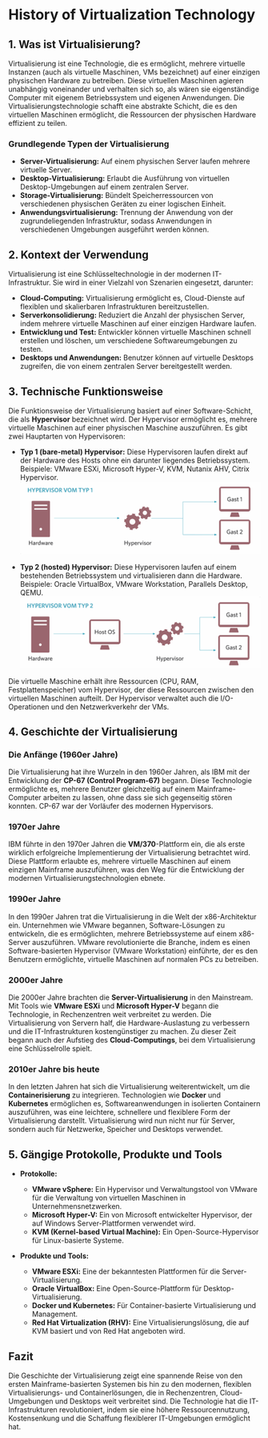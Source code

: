 # History of Virtualization Technology

## 1. Was ist Virtualisierung?

Virtualisierung ist eine Technologie, die es ermöglicht, mehrere virtuelle Instanzen (auch als virtuelle Maschinen, VMs bezeichnet) auf einer einzigen physischen Hardware zu betreiben. Diese virtuellen Maschinen agieren unabhängig voneinander und verhalten sich so, als wären sie eigenständige Computer mit eigenem Betriebssystem und eigenen Anwendungen. Die Virtualisierungstechnologie schafft eine abstrakte Schicht, die es den virtuellen Maschinen ermöglicht, die Ressourcen der physischen Hardware effizient zu teilen.

### Grundlegende Typen der Virtualisierung
- **Server-Virtualisierung:** Auf einem physischen Server laufen mehrere virtuelle Server.
- **Desktop-Virtualisierung:** Erlaubt die Ausführung von virtuellen Desktop-Umgebungen auf einem zentralen Server.
- **Storage-Virtualisierung:** Bündelt Speicherressourcen von verschiedenen physischen Geräten zu einer logischen Einheit.
- **Anwendungsvirtualisierung:** Trennung der Anwendung von der zugrundeliegenden Infrastruktur, sodass Anwendungen in verschiedenen Umgebungen ausgeführt werden können.

## 2. Kontext der Verwendung

Virtualisierung ist eine Schlüsseltechnologie in der modernen IT-Infrastruktur. Sie wird in einer Vielzahl von Szenarien eingesetzt, darunter:

- **Cloud-Computing:** Virtualisierung ermöglicht es, Cloud-Dienste auf flexiblen und skalierbaren Infrastrukturen bereitzustellen.
- **Serverkonsolidierung:** Reduziert die Anzahl der physischen Server, indem mehrere virtuelle Maschinen auf einer einzigen Hardware laufen.
- **Entwicklung und Test:** Entwickler können virtuelle Maschinen schnell erstellen und löschen, um verschiedene Softwareumgebungen zu testen.
- **Desktops und Anwendungen:** Benutzer können auf virtuelle Desktops zugreifen, die von einem zentralen Server bereitgestellt werden.

## 3. Technische Funktionsweise

Die Funktionsweise der Virtualisierung basiert auf einer Software-Schicht, die als **Hypervisor** bezeichnet wird. Der Hypervisor ermöglicht es, mehrere virtuelle Maschinen auf einer physischen Maschine auszuführen. Es gibt zwei Hauptarten von Hypervisoren:

- **Typ 1 (bare-metal) Hypervisor:** Diese Hypervisoren laufen direkt auf der Hardware des Hosts ohne ein darunter liegendes Betriebssystem. Beispiele: VMware ESXi, Microsoft Hyper-V, KVM, Nutanix AHV, Citrix Hypervisor.
![Hypervisor_Typ-1](assets/Hypervisor_Typ-1.png)

- **Typ 2 (hosted) Hypervisor:** Diese Hypervisoren laufen auf einem bestehenden Betriebssystem und virtualisieren dann die Hardware. Beispiele: Oracle VirtualBox, VMware Workstation, Parallels Desktop, QEMU.
![Hypervisor_Typ-2](assets/Hypervisor_Typ-2.png)

Die virtuelle Maschine erhält ihre Ressourcen (CPU, RAM, Festplattenspeicher) vom Hypervisor, der diese Ressourcen zwischen den virtuellen Maschinen aufteilt. Der Hypervisor verwaltet auch die I/O-Operationen und den Netzwerkverkehr der VMs.

## 4. Geschichte der Virtualisierung

### Die Anfänge (1960er Jahre)
Die Virtualisierung hat ihre Wurzeln in den 1960er Jahren, als IBM mit der Entwicklung der **CP-67 (Control Program-67)** begann. Diese Technologie ermöglichte es, mehrere Benutzer gleichzeitig auf einem Mainframe-Computer arbeiten zu lassen, ohne dass sie sich gegenseitig stören konnten. CP-67 war der Vorläufer des modernen Hypervisors.

### 1970er Jahre
IBM führte in den 1970er Jahren die **VM/370**-Plattform ein, die als erste wirklich erfolgreiche Implementierung der Virtualisierung betrachtet wird. Diese Plattform erlaubte es, mehrere virtuelle Maschinen auf einem einzigen Mainframe auszuführen, was den Weg für die Entwicklung der modernen Virtualisierungstechnologien ebnete.

### 1990er Jahre
In den 1990er Jahren trat die Virtualisierung in die Welt der x86-Architektur ein. Unternehmen wie VMware begannen, Software-Lösungen zu entwickeln, die es ermöglichten, mehrere Betriebssysteme auf einem x86-Server auszuführen. VMware revolutionierte die Branche, indem es einen Software-basierten Hypervisor (VMware Workstation) einführte, der es den Benutzern ermöglichte, virtuelle Maschinen auf normalen PCs zu betreiben.

### 2000er Jahre
Die 2000er Jahre brachten die **Server-Virtualisierung** in den Mainstream. Mit Tools wie **VMware ESXi** und **Microsoft Hyper-V** begann die Technologie, in Rechenzentren weit verbreitet zu werden. Die Virtualisierung von Servern half, die Hardware-Auslastung zu verbessern und die IT-Infrastrukturen kostengünstiger zu machen. Zu dieser Zeit begann auch der Aufstieg des **Cloud-Computings**, bei dem Virtualisierung eine Schlüsselrolle spielt.

### 2010er Jahre bis heute
In den letzten Jahren hat sich die Virtualisierung weiterentwickelt, um die **Containerisierung** zu integrieren. Technologien wie **Docker** und **Kubernetes** ermöglichen es, Softwareanwendungen in isolierten Containern auszuführen, was eine leichtere, schnellere und flexiblere Form der Virtualisierung darstellt. Virtualisierung wird nun nicht nur für Server, sondern auch für Netzwerke, Speicher und Desktops verwendet.

## 5. Gängige Protokolle, Produkte und Tools

- **Protokolle:**
  - **VMware vSphere:** Ein Hypervisor und Verwaltungstool von VMware für die Verwaltung von virtuellen Maschinen in Unternehmensnetzwerken.
  - **Microsoft Hyper-V:** Ein von Microsoft entwickelter Hypervisor, der auf Windows Server-Plattformen verwendet wird.
  - **KVM (Kernel-based Virtual Machine):** Ein Open-Source-Hypervisor für Linux-basierte Systeme.

- **Produkte und Tools:**
  - **VMware ESXi:** Eine der bekanntesten Plattformen für die Server-Virtualisierung.
  - **Oracle VirtualBox:** Eine Open-Source-Plattform für Desktop-Virtualisierung.
  - **Docker und Kubernetes:** Für Container-basierte Virtualisierung und Management.
  - **Red Hat Virtualization (RHV):** Eine Virtualisierungslösung, die auf KVM basiert und von Red Hat angeboten wird.

## Fazit

Die Geschichte der Virtualisierung zeigt eine spannende Reise von den ersten Mainframe-basierten Systemen bis hin zu den modernen, flexiblen Virtualisierungs- und Containerlösungen, die in Rechenzentren, Cloud-Umgebungen und Desktops weit verbreitet sind. Die Technologie hat die IT-Infrastrukturen revolutioniert, indem sie eine höhere Ressourcennutzung, Kostensenkung und die Schaffung flexiblerer IT-Umgebungen ermöglicht hat.
